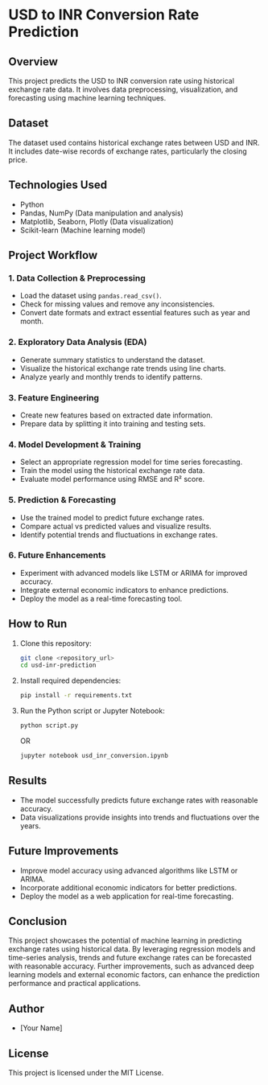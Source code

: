 # USD to INR Conversion Rate Prediction

## Overview
This project predicts the USD to INR conversion rate using historical exchange rate data. It involves data preprocessing, visualization, and forecasting using machine learning techniques.

## Dataset
The dataset used contains historical exchange rates between USD and INR. It includes date-wise records of exchange rates, particularly the closing price.

## Technologies Used
- Python
- Pandas, NumPy (Data manipulation and analysis)
- Matplotlib, Seaborn, Plotly (Data visualization)
- Scikit-learn (Machine learning model)

## Project Workflow

### 1. Data Collection & Preprocessing
- Load the dataset using `pandas.read_csv()`.
- Check for missing values and remove any inconsistencies.
- Convert date formats and extract essential features such as year and month.

### 2. Exploratory Data Analysis (EDA)
- Generate summary statistics to understand the dataset.
- Visualize the historical exchange rate trends using line charts.
- Analyze yearly and monthly trends to identify patterns.

### 3. Feature Engineering
- Create new features based on extracted date information.
- Prepare data by splitting it into training and testing sets.

### 4. Model Development & Training
- Select an appropriate regression model for time series forecasting.
- Train the model using the historical exchange rate data.
- Evaluate model performance using RMSE and R² score.

### 5. Prediction & Forecasting
- Use the trained model to predict future exchange rates.
- Compare actual vs predicted values and visualize results.
- Identify potential trends and fluctuations in exchange rates.

### 6. Future Enhancements
- Experiment with advanced models like LSTM or ARIMA for improved accuracy.
- Integrate external economic indicators to enhance predictions.
- Deploy the model as a real-time forecasting tool.

## How to Run
1. Clone this repository:
   ```bash
   git clone <repository_url>
   cd usd-inr-prediction
   ```
2. Install required dependencies:
   ```bash
   pip install -r requirements.txt
   ```
3. Run the Python script or Jupyter Notebook:
   ```bash
   python script.py
   ```
   OR
   ```bash
   jupyter notebook usd_inr_conversion.ipynb
   ```

## Results
- The model successfully predicts future exchange rates with reasonable accuracy.
- Data visualizations provide insights into trends and fluctuations over the years.

## Future Improvements
- Improve model accuracy using advanced algorithms like LSTM or ARIMA.
- Incorporate additional economic indicators for better predictions.
- Deploy the model as a web application for real-time forecasting.

## Conclusion
This project showcases the potential of machine learning in predicting exchange rates using historical data. By leveraging regression models and time-series analysis, trends and future exchange rates can be forecasted with reasonable accuracy. Further improvements, such as advanced deep learning models and external economic factors, can enhance the prediction performance and practical applications.

## Author
- [Your Name]

## License
This project is licensed under the MIT License.

